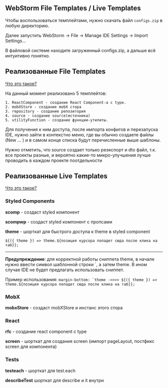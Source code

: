 ## WebStorm File Templates / Live Templates 


Чтобы воспользоваться темплейтами, нужно скачать файл ```configs.zip``` в любую директорию.

Далее запустить WebStorm -> File -> Manage IDE Settings -> Import Settings...

В файловой системе находите загруженный configs.zip, а дальше всё интуитивно понятно.

## Реализованные File Templates
[Что это такое?](https://www.jetbrains.com/help/webstorm/using-file-and-code-templates.html)

На данный момент реализовано 5 темплейтов:
```
1. ReactComponent - создание React Component-а с type. 
2. mobXStore - создание mobX стора 
3. repository - создание репозитория 
4. source - создание source(источника)
5. utilityFunction - создание функции-утилиты.
```

Для получения к ним доступа, после импорта конфигов и перезапуска IDE, нужно зайти в контекстно меню, где вы обычно создаете файлы (New ... )
и в самом конце списка будут перечисленные выше шаблоны. 

Нужно отметить, что source создает только реэкспорт и dto файл, т.к. все проекты разные, и вероятно какие-то микро-улучшения лучше проводить в каждом проекте поотдельности 


## Реализованные Live Templates 
[Что это такое?](https://www.jetbrains.com/help/webstorm/using-live-templates.html)
### Styled Components
**scomp** - создаст styled компонент

**scompwp** - создаст styled компонент с пропсами

**theme** - шорткат для быстрого доступа к theme в styled component

``
${({ theme }) => theme.${позиция курсора попадет сюда после клика на таб}};
``
*****
**Предупреждение**: для корректной работы сниппета theme, в начале нужно ввести
символ шаблонной строки `, а затем theme. В ином случае IDE не будет предлагать использовать сниппет.

Пример использования:
``
margin-bottom: `theme ->>>> ${({ theme }) => theme.${позиция курсора попадет сюда после клика на таб}};
``

### MobX
**mobxStore** - создаст mobXStore и инстанс этого стора

### React
**rfc** - создание react component с type

**screen**  - шорткат для создания screen (импорт pageLayout, постфикс screen для компонента)

### Tests

**testeach** - шорткат для test.each

**describeTest** шорткат для describe и it внутри


